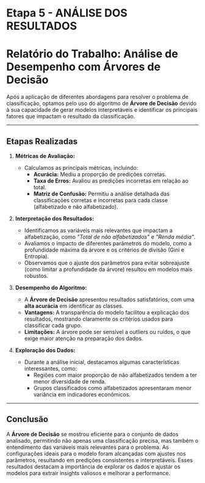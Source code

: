 # Etapa 5 - ANÁLISE DOS RESULTADOS

# Relatório do Trabalho: Análise de Desempenho com Árvores de Decisão  

Após a aplicação de diferentes abordagens para resolver o problema de classificação, optamos pelo uso do algoritmo de **Árvore de Decisão** devido à sua capacidade de gerar modelos interpretáveis e identificar os principais fatores que impactam o resultado da classificação.  

---

## **Etapas Realizadas**  

1. **Métricas de Avaliação:**  
   - Calculamos as principais métricas, incluindo:  
     - **Acurácia:** Mediu a proporção de predições corretas.  
     - **Taxa de Erros:** Avaliou as predições incorretas em relação ao total.  
     - **Matriz de Confusão:** Permitiu a análise detalhada das classificações corretas e incorretas para cada classe (alfabetizado e não alfabetizado).  

2. **Interpretação dos Resultados:**  
   - Identificamos as variáveis mais relevantes que impactam a alfabetização, como *"Total de não alfabetizados"* e *"Renda média"*.  
   - Avaliamos o impacto de diferentes parâmetros do modelo, como a profundidade máxima da árvore e os critérios de divisão (Gini e Entropia).  
   - Observamos que o ajuste dos parâmetros para evitar sobreajuste (como limitar a profundidade da árvore) resultou em modelos mais robustos.  

3. **Desempenho do Algoritmo:**  
   - A **Árvore de Decisão** apresentou resultados satisfatórios, com uma **alta acurácia** em identificar as classes.  
   - **Vantagens:** A transparência do modelo facilitou a explicação dos resultados, mostrando claramente os critérios usados para classificar cada grupo.  
   - **Limitações:** A árvore pode ser sensível a outliers ou ruídos, o que exige maior atenção na preparação dos dados.  

4. **Exploração dos Dados:**  
   - Durante a análise inicial, destacamos algumas características interessantes, como:  
     - Regiões com maior proporção de não alfabetizados tendem a ter menor diversidade de renda.  
     - Grupos classificados como alfabetizados apresentaram menor variância em indicadores econômicos.  

---

## **Conclusão**  

A **Árvore de Decisão** se mostrou eficiente para o conjunto de dados analisado, permitindo não apenas uma classificação precisa, mas também o entendimento das variáveis mais relevantes para o problema. As configurações ideais para o modelo foram alcançadas com ajustes nos parâmetros, resultando em predições consistentes e interpretáveis. Esses resultados destacam a importância de explorar os dados e ajustar os modelos para extrair insights valiosos e melhorar a performance.  
